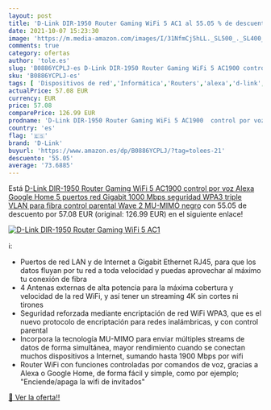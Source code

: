 ```yaml
---
layout: post
title: 'D-Link DIR-1950 Router Gaming WiFi 5 AC1 al 55.05 % de descuento'
date: 2021-10-07 15:23:30
image: 'https://m.media-amazon.com/images/I/31NfmCj5hLL._SL500_._SL400_.jpg'
comments: true
category: ofertas
author: 'tole.es'
slug: 'B0886YCPLJ-es D-Link DIR-1950 Router Gaming WiFi 5 AC1900 control por...'
sku: 'B0886YCPLJ-es'
tags: [ 'Dispositivos de red','Informática','Routers','alexa','d-link','google','home', ]
actualPrice: 57.08 EUR
currency: EUR
price: 57.08
comparePrice: 126.99 EUR
prodname: 'D-Link DIR-1950 Router Gaming WiFi 5 AC1900  control por voz Alexa  Google Home  5 puertos red Gigabit 1000 Mbps  seguridad WPA3  triple VLAN para fibra  control parental  Wave 2  MU-MIMO  negro'
country: 'es'
flag: '🇪🇸'
brand: 'D-Link'
buyurl: 'https://www.amazon.es/dp/B0886YCPLJ/?tag=tolees-21'
descuento: '55.05'
average: '73.6885'
---
```


Está [D-Link DIR-1950 Router Gaming WiFi 5 AC1900  control por voz Alexa  Google Home  5 puertos red Gigabit 1000 Mbps  seguridad WPA3  triple VLAN para fibra  control parental  Wave 2  MU-MIMO  negro](https://www.amazon.es/dp/B0886YCPLJ/?tag=tolees-21) con 55.05 de descuento por 57.08 EUR (original: 126.99 EUR) en el siguiente enlace!

[![D-Link DIR-1950 Router Gaming WiFi 5 AC1](https://m.media-amazon.com/images/I/31NfmCj5hLL._SL500_._SL400_.jpg)](https://www.amazon.es/dp/B0886YCPLJ/?tag=tolees-21)

ℹ️:

- Puertos de red LAN y de Internet a Gigabit Ethernet RJ45, para que los datos fluyan por tu red a toda velocidad y puedas aprovechar al máximo tu conexión de fibra
- 4 Antenas externas de alta potencia para la máxima cobertura y velocidad de la red WiFi, y así tener un streaming 4K sin cortes ni tirones
- Seguridad reforzada mediante encriptación de red WiFi WPA3, que es el nuevo protocolo de encriptación para redes inalámbricas, y con control parental
- Incorpora la tecnología MU-MIMO para enviar múltiples streams de datos de forma simultánea, mayor rendimiento cuando se conectan muchos dispositivos a Internet, sumando hasta 1900 Mbps por wifi
- Router WiFi con funciones controladas por comandos de voz, gracias a Alexa o Google Home, de forma fácil y simple, como por ejemplo; "Enciende/apaga la wifi de invitados"

[🛒 Ver la oferta!!](https://www.amazon.es/dp/B0886YCPLJ/?tag=tolees-21)

